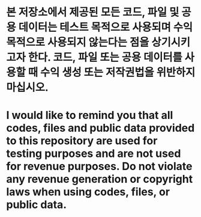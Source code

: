 # 본 저장소에서 제공된 모든 코드, 파일 및 공용 데이터는 테스트 목적으로 사용되며 수익 목적으로 사용되지 않는다는 점을 상기시키고자 한다. 코드, 파일 또는 공용 데이터를 사용할 때 수익 생성 또는 저작권법을 위반하지 마십시오.

# I would like to remind you that all codes, files and public data provided to this repository are used for testing purposes and are not used for revenue purposes. Do not violate any revenue generation or copyright laws when using codes, files, or public data.
